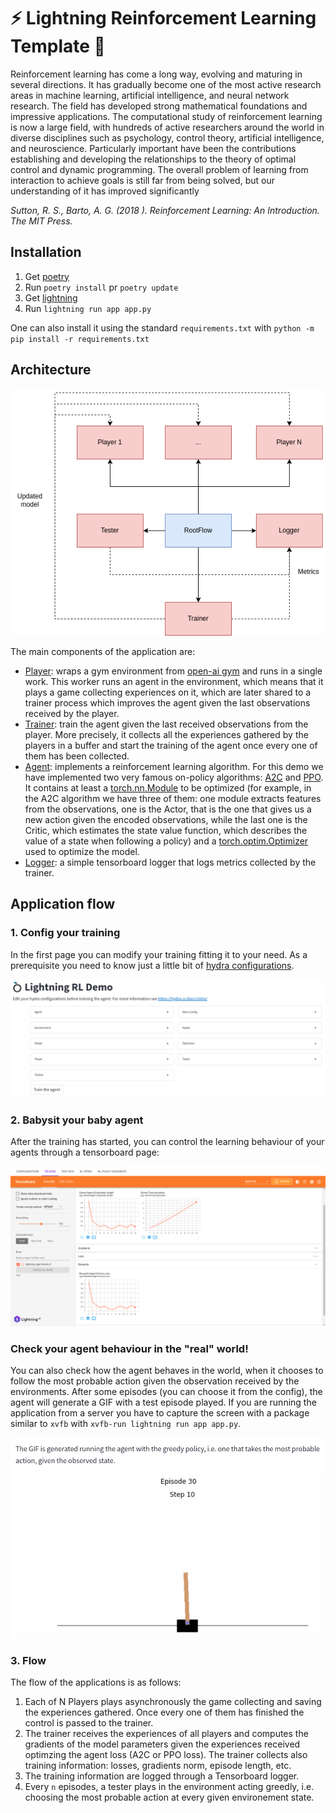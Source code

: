 # ⚡️ Lightning Reinforcement Learning Template 🤖

Reinforcement learning has come a long way, evolving and maturing in several directions. It has gradually become one of the most active research areas in machine learning, artificial intelligence, and neural network research. The field has developed strong mathematical foundations and impressive applications. The computational study of reinforcement learning is now a large field, with hundreds of active researchers around the world in diverse disciplines such as psychology, control theory, artificial intelligence, and neuroscience. Particularly important have been the contributions establishing and developing the relationships to the theory of optimal control and dynamic
programming. The overall problem of learning from interaction to achieve goals is still far from being solved, but our understanding of it has improved significantly  

<cite>Sutton, R. S., Barto, A. G. (2018 ). Reinforcement Learning: An Introduction. The MIT Press.</cite>

## Installation

1. Get [poetry](https://python-poetry.org/docs/#installation)
2. Run `poetry install` pr `poetry update`
3. Get [lightning](https://lightning_appai/lightning-docs/)
4. Run `lightning run app app.py`

One can also install it using the standard `requirements.txt` with `python -m pip install -r requirements.txt`

## Architecture

<p align="center">
  <img src="./images/arch.png" />
</p>

The main components of the application are:

* [Player](lightning_rl/player/player.py): wraps a gym environment from [open-ai gym](https://www.gymlibrary.ml/) and runs in a single work. This worker runs an agent in the environment, which means that it plays a game collecting experiences on it, which are later shared to a trainer process which improves the agent given the last observations received by the player.
* [Trainer](lightning_rl/trainer/trainer.py): train the agent given the last received observations from the player. More precisely, it collects all the experiences gathered by the players in a buffer and start the training of the agent once every one of them has been collected.
* [Agent](lightning_rl/agent/base.py): implements a reinforcement learning algorithm. For this demo we have implemented two very famous on-policy algorithms: [A2C](https://arxiv.org/abs/1602.01783v2) and [PPO](https://arxiv.org/abs/1707.06347). It contains at least a [torch.nn.Module](https://pytorch.org/docs/stable/generated/torch.nn.Module.html) to be optimized (for example, in the A2C algorithm we have three of them: one module extracts features from the observations, one is the Actor, that is the one that gives us a new action given the encoded observations, while the last one is the Critic, which estimates the state value function, which describes the value of a state when following a policy) and a [torch.optim.Optimizer](https://pytorch.org/docs/stable/optim.html) used to optimize the model.
* [Logger](lightning_rl/logger/tensorboard.py): a simple tensorboard logger that logs metrics collected by the trainer.


## Application flow

### 1. Config your training

In the first page you can modify your training fitting it to your need. As a prerequisite you need to know just a little bit of [hydra configurations](https://hydra.cc/docs/intro/).

<p align="center">
  <img src="./images/intro.png" />
</p>

### 2. Babysit your baby agent

After the training has started, you can control the learning behaviour of your agents through a tensorboard page:

<p align="center">
  <img src="./images/tb.png" />
</p>

### Check your agent behaviour in the "real" world!

You can also check how the agent behaves in the world, when it chooses to follow the most probable action given the observation received by the environments. After some episodes (you can choose it from the config), the agent will generate a GIF with a test episode played. If you are running the application from a server you have to capture the screen with a package similar to `xvfb` with `xvfb-run lightning run app app.py`. 

<p align="center">
  <img src="./images/test_gif.png" />
</p>


### 3. Flow
The flow of the applications is as follows:

1. Each of N Players plays asynchronously the game collecting and saving the experiences gathered. Once every one of them has finished the control is passed to the trainer.
2. The trainer receives the experiences of all players and computes the gradients of the model parameters given the experiences received optimzing the agent loss (A2C or PPO loss). The trainer collects also training information: losses, gradients norm, episode length, etc. 
3. The training information are logged through a Tensorboard logger.
4. Every `n` episodes, a tester plays in the environment acting greedly, i.e. choosing the most probable action at every given environement state.
